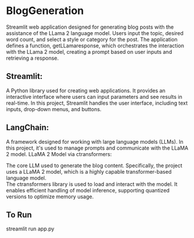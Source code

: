 # BlogGeneration

Streamlit web application designed for generating blog posts with the assistance of the LLama 2 language model. Users input the topic, desired word count, and select a style or category for the post. The application defines a function, getLLamaresponse, which orchestrates the interaction with the LLama 2 model, creating a prompt based on user inputs and retrieving a response.

## Streamlit:  
  
A Python library used for creating web applications. It provides an interactive interface where users can input parameters and see results in real-time.
In this project, Streamlit handles the user interface, including text inputs, drop-down menus, and buttons.  

## LangChain:  
  
A framework designed for working with large language models (LLMs). In this project, it's used to manage prompts and communicate with the LLaMA 2 model.
LLaMA 2 Model via ctransformers:

The core LLM used to generate the blog content. Specifically, the project uses a LLaMA 2 model, which is a highly capable transformer-based language model.  
The ctransformers library is used to load and interact with the model. It enables efficient handling of model inference, supporting quantized versions to optimize memory usage.


## To Run
streamlit run app.py
